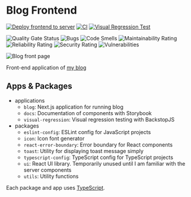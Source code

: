 # Blog Frontend

[![Deploy frontend to server](https://github.com/marshallku/marshallku-blog-frontend/actions/workflows/deploy_blog.yml/badge.svg)](https://github.com/marshallku/marshallku-blog-frontend/actions/workflows/deploy_blog.yml)
[![CI](https://github.com/marshallku/marshallku-blog-frontend/actions/workflows/ci.yml/badge.svg)](https://github.com/marshallku/marshallku-blog-frontend/actions/workflows/ci.yml)
[![Visual Regression Test](https://github.com/marshallku/marshallku-blog-frontend/actions/workflows/visual_regression.yml/badge.svg)](https://github.com/marshallku/marshallku-blog-frontend/actions/workflows/visual_regression.yml)

![Quality Gate Status](https://badge.marshallku.dev?metric=alert_status&project=marshallku_marshallku-blog-frontend_AZDdALVrxOmkXdwhyB3M)
![Bugs](https://badge.marshallku.dev?metric=bugs&project=marshallku_marshallku-blog-frontend_AZDdALVrxOmkXdwhyB3M)
![Code Smells](https://badge.marshallku.dev?metric=code_smells&project=marshallku_marshallku-blog-frontend_AZDdALVrxOmkXdwhyB3M)
![Maintainability Rating](https://badge.marshallku.dev?metric=sqale_rating&project=marshallku_marshallku-blog-frontend_AZDdALVrxOmkXdwhyB3M)
![Reliability Rating](https://badge.marshallku.dev?metric=reliability_rating&project=marshallku_marshallku-blog-frontend_AZDdALVrxOmkXdwhyB3M)
![Security Rating](https://badge.marshallku.dev?metric=security_rating&project=marshallku_marshallku-blog-frontend_AZDdALVrxOmkXdwhyB3M)
![Vulnerabilities](https://badge.marshallku.dev?metric=vulnerabilities&project=marshallku_marshallku-blog-frontend_AZDdALVrxOmkXdwhyB3M)

![Blog front page](https://github.com/marshall-ku/assets/assets/72745119/a9add532-4f7c-4504-98dd-5d9c823077a0)

Front-end application of [my blog](https://marshallku.com/)

## Apps & Packages

- applications
  - `blog`: Next.js application for running blog
  - `docs`: Documentation of components with Storybook
  - `visual-regression`: Visual regression testing with BackstopJS
- packages
  - `eslint-config`: ESLint config for JavaScript projects
  - `icon`: Icon font generator
  - `react-error-boundary`: Error boundary for React components
  - `toast`: Utility for displaying toast message simply
  - `typescript-config`: TypeScript config for TypeScript projects
  - `ui`: React UI library. Temporarily unused until I am familiar with the server components
  - `utils`: Utility functions

Each package and app uses [TypeScript](https://www.typescriptlang.org/).
